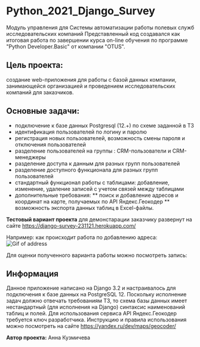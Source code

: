 # Python_2021_Django_Survey
Модуль управления для Системы автоматизации работы полевых служб исследовательских компаний
Представленный код создавался как итоговая работа по завершении курса on-line обучения по программе "Python Developer.Basic" от компании "OTUS".

## Цель проекта:  
создание web-приложения для работы с базой данных компании, занимающейся организацией и проведением исследовательских компаний для заказчиков.

## Основные задачи:
* подключение к базе данных Postgresql (12.+) по схеме заданной в ТЗ
* идентификация пользователей по логину и паролю
* регистрация новых пользователей, возможность смены пароля и отключения пользователей
* разделение пользователей на группы : CRM-пользователи и CRM-менеджеры
* разделение доступа к данным для разных групп пользователей 
* разделение доступного функционала для разных групп пользователей
* стандартный функционал работы с таблицами: добавление, изменение, удаление записей с учетом связей между таблицами
* дополнительные требования: 
** поиск и добавление адресов и координат на карте, получаемых по API Яндекс.Геокодер
** возможность экспорта данных таблиц в Excel-файлы.

**Тестовый вариант проекта** для демонстарации заказчику развернут на сайте <https://django-survey-231121.herokuapp.com/>

Например: как происходит работа по добавлению адреса:
![Gif of address](https://github.com/Akuzmicheva2021python/Python_2021_Django_Survey/tree/main/doc/survey_address_maket.gif)

Для оценки полученного варианта работы можно посмотреть запись:
## Информация
Данное приложение написано на Django 3.2 и настраивалось для подключения к базе данных на PostgreSQL 12.
Поскольку исполнение задач должно отвечать требованиям ТЗ, то схема базы данных имеет нестандартный (для 
исполнения на Django) синтаксис наименований таблиц и полей.
Для использования сервиса API Яндекс.Геокодер требуется ключ разработчика. 
Инструкцию и правила использования можно посмотреть на сайте <https://yandex.ru/dev/maps/geocoder/>

**Автор проекта:** Анна Кузмичева
